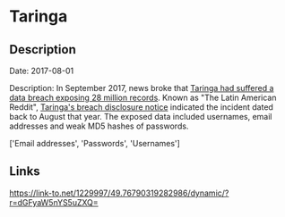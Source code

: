 # Taringa

## Description

Date: 2017-08-01

Description:
In September 2017, news broke that <a href="https://thehackernews.com/2017/09/taringa-data-breach-hacking.html" target="_blank" rel="noopener">Taringa had suffered a data breach exposing 28 million records</a>. Known as &quot;The Latin American Reddit&quot;, <a href="https://www.taringa.net/posts/taringa/19972402/Un-mensaje-importante-sobre-la-seguridad-de-tu-cuenta.html" target="_blank" rel="noopener">Taringa's breach disclosure notice</a> indicated the incident dated back to August that year. The exposed data included usernames, email addresses and weak MD5 hashes of passwords.


['Email addresses', 'Passwords', 'Usernames']

## Links

https://link-to.net/1229997/49.76790319282986/dynamic/?r=dGFyaW5nYS5uZXQ=